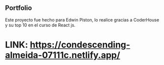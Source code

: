 ## Portfolio 

Este proyecto fue hecho para Edwin Piston, lo realice gracias a CoderHouse y su top 10 en el curso de React js.

# LINK: https://condescending-almeida-07111c.netlify.app/
